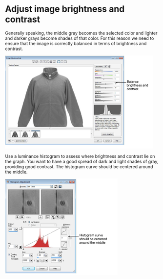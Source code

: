 # Adjust image brightness and contrast

Generally speaking, the middle gray becomes the selected color and lighter and darker grays become shades of that color. For this reason we need to ensure that the image is correctly balanced in terms of brightness and contrast.

![ImageAdjustmentLab1.png](assets/ImageAdjustmentLab1.png)

Use a luminance histogram to assess where brightness and contrast lie on the graph. You want to have a good spread of dark and light shades of gray, providing good contrast. The histogram curve should be centered around the middle.

![HistorgramAdjustment.png](assets/HistorgramAdjustment.png)

